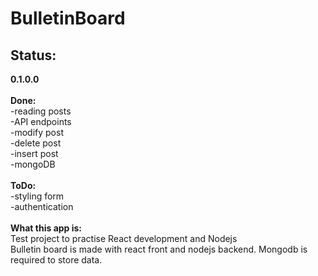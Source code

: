 # BulletinBoard


<h2> Status: </h2>
<b>0.1.0.0</b>
<br>
<br>
<b>Done:</b>
<br>
-reading posts 
<br>
-API endpoints 
<br>
-modify post
<br>
-delete post
<br>
-insert post
<br>
-mongoDB
<br>
<br>
<b>ToDo:</b>
<br>
-styling form
<br>
-authentication
<br>
<br>
<b>What this app is:</b>
<br>
Test project to practise React development and Nodejs
<br>
Bulletin board is made with react front and nodejs backend.
Mongodb is required to store data.





